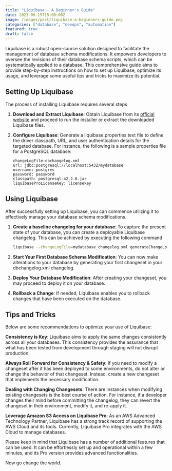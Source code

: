 ```yaml
---
title: "Liquibase - A Beginner's Guide"
date: 2023-09-15T15:00:00Z
image: /images/post/liquibase-a-beginners-guide.png
categories: ["database", "devops", "automation"]
featured: true
draft: false
---
```


Liquibase is a robust open-source solution designed to facilitate the management of database schema modifications. It empowers developers to oversee the revisions of their database schema scripts, which can be systematically applied to a database. This comprehensive guide aims to provide step-by-step instructions on how to set up Liquibase, optimize its usage, and leverage some useful tips and tricks to maximize its potential.

## Setting Up Liquibase

The process of installing Liquibase requires several steps

1. **Download and Extract Liquibase**: Obtain Liquibase from its [official website](https://www.liquibase.com/download) and proceed to run the installer or extract the downloaded Liquibase files.

2. **Configure Liquibase**: Generate a liquibase.properties text file to define the driver classpath, URL, and user authentication details for the targeted database. For instance, the following is a sample properties file for a PostgreSQL database:

    ```properties
    changeLogFile:dbchangelog.xml
    url: jdbc:postgresql://localhost:5432/mydatabase
    username: postgres
    password: password
    classpath: postgresql-42.2.8.jar
    liquibaseProLicenseKey: licensekey
    ```

## Using Liquibase

After successfully setting up Liquibase, you can commence utilizing it to effectively manage your database schema modifications.

1. **Create a baseline changelog for your database**: To capture the present state of your database, you can create a deployable Liquibase changelog. This can be achieved by executing the following command

    ```bash
    liquibase --changeLogFile=mydatabase_changelog.xml generateChangeLog
    ```

2. **Start Your First Database Schema Modification**: You can now make alterations to your database by generating your first changeset in your dbchangelog.xml changelog.
3. **Deploy Your Database Modification**: After creating your changeset, you may proceed to deploy it on your database.
4. **Rollback a Change**: If needed, Liquibase enables you to rollback changes that have been executed on the database.

## Tips and Tricks

Below are some recommendations to optimize your use of Liquibase:

**Consistency is Key**: Liquibase aims to apply the same changes consistently across all your databases. This consistency provides the assurance that what has been tested from development through staging will not disrupt production.

**Always Roll Forward for Consistency & Safety**: If you need to modify a changeset after it has been deployed to some environments, do not alter or change the behavior of that changeset. Instead, create a new changeset that implements the necessary modification.

**Dealing with Changing Changesets**: There are instances when modifying existing changesets is the best course of action. For instance, if a developer changes their mind before committing the changelog, they can revert the changeset in their environment, modify it, and re-apply it.

**Leverage Amazon S3 Access on Liquibase Pro**: As an AWS Advanced Technology Partner, Liquibase has a strong track record of supporting the AWS Cloud and its tools. Currently, Liquibase Pro integrates with the AWS Cloud to manage databases.

Please keep in mind that Liquibase has a number of additional features that can be used. It can be effortlessly set up and operational within a few minutes, and its Pro version provides advanced functionalities.

Now go change the world.
